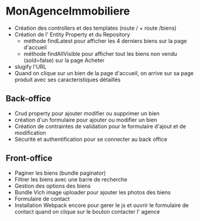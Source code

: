 # MonAgenceImmobiliere
* Création des controllers et des templates (route / + route /biens)
* Création de l' Entity Property et du Repository
  * méthode findLatest pour afficher les 4 derniers biens sur la page d'accueil
  * méthode findAllVisible pour afficher tout les biens non vendu (sold=false) sur la page Acheter
* slugify l'URL 
* Quand on clique sur un bien de la page d'accueil, on arrive sur sa page produit avec ses caracteristiques détaillés

## Back-office
* Crud property pour ajouter modifier ou supprimer un bien
* création d'un formulaire pour ajouter ou modifier un bien
* Création de contraintes de validation pour le formulaire d'ajout et de modification
* Sécurité et authentification pour se connecter au back office

## Front-office
* Paginer les biens (bundle paginator)
* Filtrer les biens avec une barre de recherche
* Gestion des options des biens
* Bundle Vich image uploader pour ajouter les photos des biens 
* Formulaire de contact
* Installation Webpack encore pour gerer le js et ouvrir le formulaire de contact quand on clique sur le bouton contacter l' agence